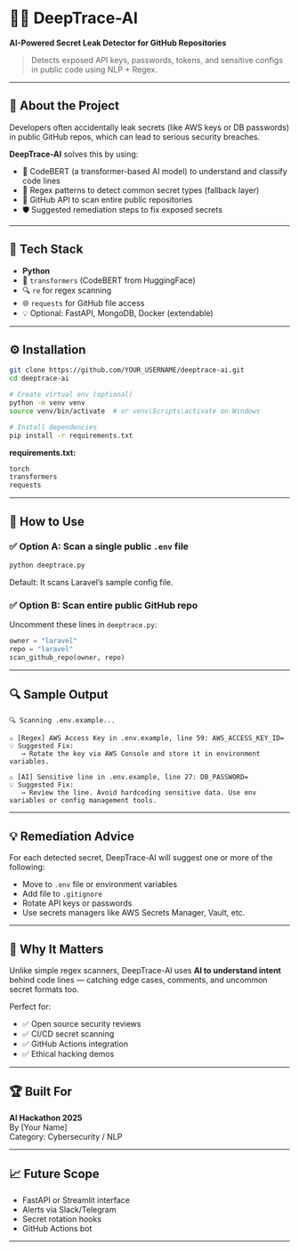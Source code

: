 
# 🕵️‍♂️ DeepTrace-AI
**AI-Powered Secret Leak Detector for GitHub Repositories**

> Detects exposed API keys, passwords, tokens, and sensitive configs in public code using NLP + Regex.

---

## 🚀 About the Project

Developers often accidentally leak secrets (like AWS keys or DB passwords) in public GitHub repos, which can lead to serious security breaches.

**DeepTrace-AI** solves this by using:
- 🤖 CodeBERT (a transformer-based AI model) to understand and classify code lines
- 🧠 Regex patterns to detect common secret types (fallback layer)
- 📁 GitHub API to scan entire public repositories
- 🛡️ Suggested remediation steps to fix exposed secrets

---

## 🧠 Tech Stack

- **Python**
- 🤗 `transformers` (CodeBERT from HuggingFace)
- 🔍 `re` for regex scanning
- 🌐 `requests` for GitHub file access
- 💡 Optional: FastAPI, MongoDB, Docker (extendable)

---

## ⚙️ Installation

```bash
git clone https://github.com/YOUR_USERNAME/deeptrace-ai.git
cd deeptrace-ai

# Create virtual env (optional)
python -m venv venv
source venv/bin/activate  # or venv\Scripts\activate on Windows

# Install dependencies
pip install -r requirements.txt
```

**requirements.txt:**
```txt
torch
transformers
requests
```

---

## 🧪 How to Use

### ✅ Option A: Scan a single public `.env` file

```bash
python deeptrace.py
```

Default: It scans Laravel’s sample config file.

### ✅ Option B: Scan entire public GitHub repo

Uncomment these lines in `deeptrace.py`:

```python
owner = "laravel"
repo = "laravel"
scan_github_repo(owner, repo)
```

---

## 🔍 Sample Output

```
🔍 Scanning .env.example...

⚠️ [Regex] AWS Access Key in .env.example, line 59: AWS_ACCESS_KEY_ID=
💡 Suggested Fix:
   → Rotate the key via AWS Console and store it in environment variables.

⚠️ [AI] Sensitive line in .env.example, line 27: DB_PASSWORD=
💡 Suggested Fix:
   → Review the line. Avoid hardcoding sensitive data. Use env variables or config management tools.
```

---

## 💡 Remediation Advice

For each detected secret, DeepTrace-AI will suggest one or more of the following:
- Move to `.env` file or environment variables
- Add file to `.gitignore`
- Rotate API keys or passwords
- Use secrets managers like AWS Secrets Manager, Vault, etc.

---

## 🎯 Why It Matters

Unlike simple regex scanners, DeepTrace-AI uses **AI to understand intent** behind code lines — catching edge cases, comments, and uncommon secret formats too.

Perfect for:
- ✅ Open source security reviews
- ✅ CI/CD secret scanning
- ✅ GitHub Actions integration
- ✅ Ethical hacking demos

---

## 🏆 Built For

**AI Hackathon 2025**  
By [Your Name]  
Category: Cybersecurity / NLP

---

## 📈 Future Scope

- FastAPI or Streamlit interface
- Alerts via Slack/Telegram
- Secret rotation hooks
- GitHub Actions bot

---
